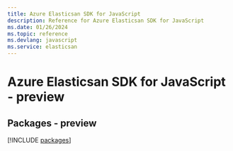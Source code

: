 ```yaml
---
title: Azure Elasticsan SDK for JavaScript
description: Reference for Azure Elasticsan SDK for JavaScript
ms.date: 01/26/2024
ms.topic: reference
ms.devlang: javascript
ms.service: elasticsan
---
```

# Azure Elasticsan SDK for JavaScript - preview
## Packages - preview
[!INCLUDE [packages](elasticsan-index.md)]